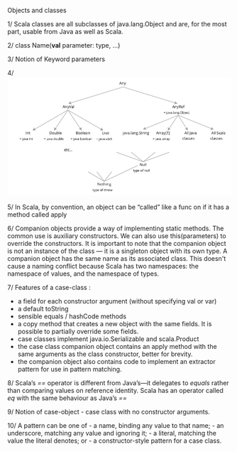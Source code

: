 Objects and classes

1/ Scala classes are all subclasses of java.lang.Object and are, for
the most part, usable from Java as well as Scala.

2/ class Name(**val** parameter: type, ...)

3/ Notion of Keyword parameters

4/ 
![Type hierarchy](../../../resources/pictures/type_hierarchy.png)

5/ In Scala, by convention, an object can be “called” like a func on if it has a method called apply

6/ Companion objects provide a way of implementing static methods. The common use is auxiliary constructors. 
We can also use this(parameters) to override the constructors. It is important to note 
that the companion object is not an instance of the class — it is a singleton object 
with its own type.
A companion object has the same name as its associated class. This doesn't cause
a naming conflict because Scala has two namespaces: the namespace of values, and the namespace of types.

7/ Features of a case-class :
- a field for each constructor argument (without specifying val or var)
- a default toString
- sensible equals / hashCode methods
- a copy method that creates a new object with the same fields. It is possible to partially override some fields.
- case classes implement java.io.Serializable and scala.Product
- the case class companion object contains an apply method with the same arguments as the class constructor, better for brevity.
- the companion object also contains code to implement an extractor pattern for use in pattern matching.

8/ Scala’s *==* operator is different from Java’s—it delegates to *equals* rather than comparing values on reference identity.
   Scala has an operator called *eq* with the same behaviour as Java’s *==*

9/ Notion of case-object - case class with no constructor arguments.

10/ A pattern can be one of
    - a name, binding any value to that name;
    - an underscore, matching any value and ignoring it;
    - a literal, matching the value the literal denotes; or
    - a constructor-style pattern for a case class.